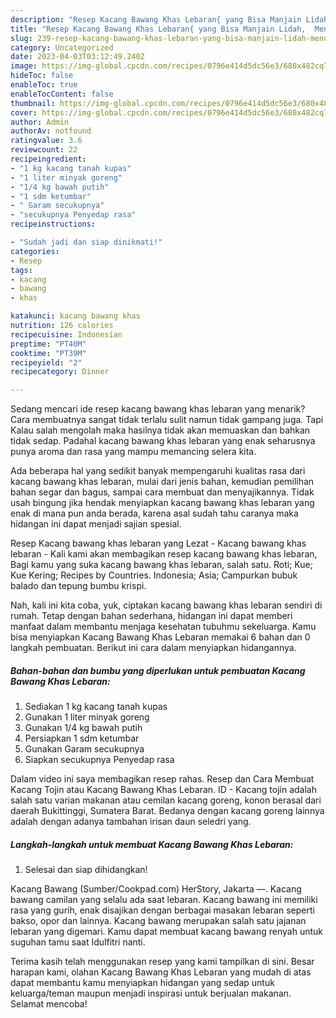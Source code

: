 ```yaml
---
description: "Resep Kacang Bawang Khas Lebaran{ yang Bisa Manjain Lidah,  Menu Buat lebaran"
title: "Resep Kacang Bawang Khas Lebaran{ yang Bisa Manjain Lidah,  Menu Buat lebaran"
slug: 239-resep-kacang-bawang-khas-lebaran-yang-bisa-manjain-lidah-menu-buat-lebaran
category: Uncategorized
date: 2023-04-03T03:12:49.240Z
image: https://img-global.cpcdn.com/recipes/0796e414d5dc56e3/680x482cq70/kacang-bawang-khas-lebaran-foto-resep-utama.jpg
hideToc: false
enableToc: true
enableTocContent: false
thumbnail: https://img-global.cpcdn.com/recipes/0796e414d5dc56e3/680x482cq70/kacang-bawang-khas-lebaran-foto-resep-utama.jpg
cover: https://img-global.cpcdn.com/recipes/0796e414d5dc56e3/680x482cq70/kacang-bawang-khas-lebaran-foto-resep-utama.jpg
author: Admin
authorAv: notfound
ratingvalue: 3.6
reviewcount: 22
recipeingredient:
- "1 kg kacang tanah kupas"
- "1 liter minyak goreng"
- "1/4 kg bawah putih"
- "1 sdm ketumbar"
- " Garam secukupnya"
- "secukupnya Penyedap rasa"
recipeinstructions:

- "Sudah jadi dan siap dinikmati!"
categories:
- Resep
tags:
- kacang
- bawang
- khas

katakunci: kacang bawang khas 
nutrition: 126 calories
recipecuisine: Indonesian
preptime: "PT40M"
cooktime: "PT39M"
recipeyield: "2"
recipecategory: Dinner

---
```



Sedang mencari ide resep kacang bawang khas lebaran yang menarik? Cara membuatnya sangat tidak terlalu sulit namun tidak gampang juga. Tapi Kalau salah mengolah maka hasilnya tidak akan memuaskan dan bahkan tidak sedap. Padahal kacang bawang khas lebaran yang enak seharusnya punya aroma dan rasa yang mampu memancing selera kita.


Ada beberapa hal yang sedikit banyak mempengaruhi kualitas rasa dari kacang bawang khas lebaran, mulai dari jenis bahan, kemudian pemilihan bahan segar dan bagus, sampai cara membuat dan menyajikannya. Tidak usah bingung jika hendak menyiapkan kacang bawang khas lebaran yang enak di mana pun anda berada, karena asal sudah tahu caranya maka hidangan ini dapat menjadi sajian spesial.

Resep Kacang bawang khas lebaran yang Lezat - Kacang bawang khas lebaran - Kali kami akan membagikan resep kacang bawang khas lebaran, Bagi kamu yang suka kacang bawang khas lebaran, salah satu. Roti; Kue; Kue Kering; Recipes by Countries. Indonesia; Asia; Campurkan bubuk balado dan tepung bumbu krispi.


Nah, kali ini kita coba, yuk, ciptakan kacang bawang khas lebaran sendiri di rumah. Tetap dengan bahan sederhana, hidangan ini dapat memberi manfaat dalam membantu menjaga kesehatan tubuhmu sekeluarga. Kamu bisa menyiapkan Kacang Bawang Khas Lebaran memakai 6 bahan dan 0 langkah pembuatan. Berikut ini cara dalam menyiapkan hidangannya.

<!--inarticleads1-->

##### Bahan-bahan dan bumbu yang diperlukan untuk pembuatan Kacang Bawang Khas Lebaran:

1. Sediakan 1 kg kacang tanah kupas
1. Gunakan 1 liter minyak goreng
1. Gunakan 1/4 kg bawah putih
1. Persiapkan 1 sdm ketumbar
1. Gunakan  Garam secukupnya
1. Siapkan secukupnya Penyedap rasa


Dalam video ini saya membagikan resep rahas. Resep dan Cara Membuat Kacang Tojin atau Kacang Bawang Khas Lebaran. ID - Kacang tojin adalah salah satu varian makanan atau cemilan kacang goreng, konon berasal dari daerah Bukittinggi, Sumatera Barat. Bedanya dengan kacang goreng lainnya adalah dengan adanya tambahan irisan daun seledri yang. 

<!--inarticleads2-->

##### Langkah-langkah untuk membuat Kacang Bawang Khas Lebaran:


1. Selesai dan siap dihidangkan!

Kacang Bawang (Sumber/Cookpad.com) HerStory, Jakarta —. Kacang bawang camilan yang selalu ada saat lebaran. Kacang bawang ini memiliki rasa yang gurih, enak disajikan dengan berbagai masakan lebaran seperti bakso, opor dan lainnya. Kacang bawang merupakan salah satu jajanan lebaran yang digemari. Kamu dapat membuat kacang bawang renyah untuk suguhan tamu saat Idulfitri nanti. 

Terima kasih telah menggunakan resep yang kami tampilkan di sini. Besar harapan kami, olahan Kacang Bawang Khas Lebaran yang mudah di atas dapat membantu kamu menyiapkan hidangan yang sedap untuk keluarga/teman maupun menjadi inspirasi untuk berjualan makanan. Selamat mencoba!
